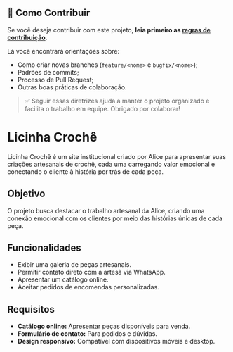 ## 👥 Como Contribuir

Se você deseja contribuir com este projeto, **leia primeiro as [regras de contribuição](./CONTRIBUTING.md)**.

Lá você encontrará orientações sobre:
- Como criar novas branches (`feature/<nome>` e `bugfix/<nome>`);
- Padrões de commits;
- Processo de Pull Request;
- Outras boas práticas de colaboração.

> ✅ Seguir essas diretrizes ajuda a manter o projeto organizado e facilita o trabalho em equipe. Obrigado por colaborar!

# Licinha Crochê

Licinha Crochê é um site institucional criado por Alice para apresentar suas criações artesanais de crochê, cada uma carregando valor emocional e conectando o cliente à história por trás de cada peça.

## Objetivo
O projeto busca destacar o trabalho artesanal da Alice, criando uma conexão emocional com os clientes por meio das histórias únicas de cada peça.

## Funcionalidades
- Exibir uma galeria de peças artesanais.
- Permitir contato direto com a artesã via WhatsApp.
- Apresentar um catálogo online.
- Aceitar pedidos de encomendas personalizadas.

## Requisitos
- **Catálogo online:** Apresentar peças disponíveis para venda.
- **Formulário de contato:** Para pedidos e dúvidas.
- **Design responsivo:** Compatível com dispositivos móveis e desktop.
